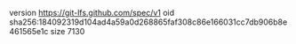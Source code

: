 version https://git-lfs.github.com/spec/v1
oid sha256:184092319d104ad4a59a0d268865faf308c86e166031cc7db906b8e461565e1c
size 7130
